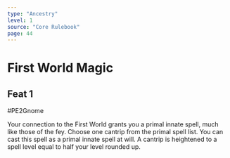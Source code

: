 ```yaml
---
type: "Ancestry"
level: 1
source: "Core Rulebook"
page: 44
---
```

# First World Magic
## Feat 1
#PE2Gnome

Your connection to the First World grants you a primal innate spell, much like those of the fey. Choose one cantrip from the primal spell list. You can cast this spell as a primal innate spell at will. A cantrip is heightened to a spell level equal to half your level rounded up.